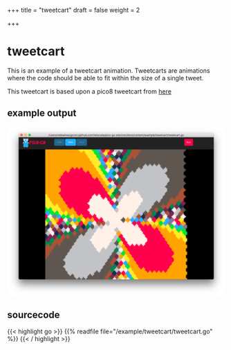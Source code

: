 +++
title = "tweetcart"
draft = false
weight = 2

+++
# tweetcart

This is an example of a tweetcart animation.
Tweetcarts are animations where the code should be able to fit within the size of a single tweet.

This tweetcart is based upon a pico8 tweetcart from [here](https://twitter.com/Gozilu/status/1055212980164587520)

## example output
![image](tweetcart.png)

## sourcecode

{{< highlight go >}}
{{% readfile file="/example/tweetcart/tweetcart.go" %}}
{{< / highlight >}} 
